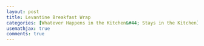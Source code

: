 ```yaml
---
layout: post
title: Levantine Breakfast Wrap
categories: [Whatever Happens in the Kitchen&#44; Stays in the Kitchen]
usemathjax: true
comments: true
---
```

